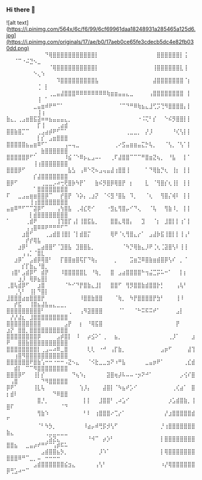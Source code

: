 ### Hi there 👋

<!--
**alex-fany/alex-fany** is a ✨ _special_ ✨ repository because its `README.md` (this file) appears on your GitHub profile.

Here are some ideas to get you started:

- 🔭 I’m currently working on ...
- 🌱 I’m currently learning ...
- 👯 I’m looking to collaborate on ...
- 🤔 I’m looking for help with ...
- 💬 Ask me about ...
- 📫 How to reach me: ...
- 😄 Pronouns: ...
- ⚡ Fun fact: ...
-->
![alt text](https://i.pinimg.com/564x/6c/f6/99/6cf69961daa18248931a285465a125d6.jpg](https://i.pinimg.com/originals/17/ae/b0/17aeb0ce65fe3cdecb5dc4e82fb030dd.png)
⠀⠀⠀⠀⠀⠀⠀⠀⠀⠀⠙⢿⣿⣿⣿⣿⣿⣿⣿⣿⣿⣿⣿⡇⠀⠀⠀⠀⠀⠀⠀⠀⠀⠀⠀⠀⠀⠀⠀⣿⣿⣿⣿⣿⣿⡇⢨⠀⠀⠀⠀⠈⠉⠐⠬⣙⠢⣀⠀⠀⠀⠀⠀⠀⠀
⠀⠀⠀⠀⠀⠀⠀⠀⠀⠀⠀⠈⢿⣿⣿⣿⣿⣿⣿⣿⣿⣿⣿⡇⠀⠀⠀⠀⠀⠀⠀⠀⠀⠀⠀⠀⠀⠀⢸⣿⣿⣿⣿⣿⣿⣇⢸⠀⠀⠀⠀⠀⠀⠀⠀⠀⠑⢄⠱⠀⠀⠀⠀⠀⠀
⠀⠀⠀⠀⠀⠀⠀⠀⠀⠀⠀⠀⠀⠹⣿⣿⣿⣿⣿⣿⣿⣿⣿⣧⠀⠀⠀⠀⠀⠀⠀⠀⠀⠀⠀⠀⠀⠀⣼⣿⣿⣿⣿⣿⣿⣿⠈⡆⠀⠀⠀⠀⠀⠀⠀⠀⠀⢈⠀⡇⠀⠀⠀⠀⠀
⠀⠀⠀⠀⠀⠀⠀⠀⠀⠀⠀⢀⣀⣤⣼⣿⣿⣿⠿⠿⠿⠿⠿⠿⠿⠿⢷⣶⣶⣤⣤⣄⣀⠀⠀⠀⠀⢠⣿⣿⣿⣿⣿⣿⣿⣿⠀⡇⠀⠀⠀⠀⠀⠀⠀⠀⠀⢸⠀⠁⠀⠀⠀⠀⠀
⠀⠀⠀⠀⠀⠀⠀⣀⣤⣶⠾⠟⠛⠉⠁⠀⠀⠀⠀⠀⠀⠀⠀⠀⠀⠀⠀⠀⠀⠈⠉⠙⠛⠿⢷⣦⣄⣸⢋⡩⢙⠻⣿⣿⣿⣿⡄⡇⠀⠀⠀⠀⠀⠀⠀⠀⠀⢸⢰⠀⠀⠀⠀⠀⠀
⣷⣄⡀⢀⣠⣶⣿⣯⣽⠶⠶⣦⣤⣤⣤⣄⡀⠀⠀⠀⠀⠀⠀⠀⠀⠀⠀⠀⠀⠀⠀⠀⠀⠀⠐⠨⢍⠃⡎⠀⠀⠑⠮⡻⣿⣿⡇⡇⠀⠀⠀⠀⠀⠀⠀⠀⠀⡏⢸⠀⠀⠀⢀⣴⣾
⣿⣿⣷⣿⡉⠉⠀⠀⢀⣠⣴⡾⠟⠋⠉⠁⠀⠀⠀⠀⠀⠀⠀⠀⠀⠀⠀⠀⠀⠀⠀⢀⣀⣀⡀⠀⡜⡸⠀⠀⠀⠀⠀⠘⢎⢣⡇⡇⠀⠀⠀⠀⠀⠀⠀⠀⠀⡇⡎⠀⣠⣶⣿⣿⣿
⣿⣿⣿⣿⣿⣦⣤⣶⠿⠋⠁⠀⠀⠀⠀⢠⠤⢤⣀⠀⠀⠀⠀⠀⠀⠀⠀⠀⢀⠔⣫⣤⣶⣶⣤⣍⡓⢧⡀⠀⠀⠈⢣⡀⠈⢣⠁⡇⠀⠀⠀⠀⠀⠀⠀⠀⢀⠀⣷⣿⣿⣿⣿⣿⣿
⣿⣿⣿⣿⣿⡿⠋⠁⠀⠀⠀⠀⠀⠀⠀⠸⣮⠈⠑⠿⡦⣄⣠⠤⠄⠀⠀⢀⠏⣼⣿⣿⠉⠉⠉⠛⣿⣶⣝⢦⡀⠀⠘⣧⠀⠀⡇⠁⠀⠀⠀⠀⠀⠀⠀⠀⢸⢰⣿⣿⣿⣿⣿⣿⣿
⣿⣿⣿⡿⠋⠀⠀⠀⠀⠀⠀⠀⠀⠀⠀⠀⣧⣣⠀⢠⠿⠑⢝⠦⣠⢤⣤⣼⢰⣿⣿⢸⠀⠀⠀⠀⠁⠙⢿⣷⡙⢆⠀⢸⡆⠀⡇⡇⠀⠀⠀⠀⠀⠀⠀⠀⡎⣼⣿⣿⣿⣿⣿⣿⣿
⣿⡿⠋⠀⠀⠀⠀⠀⠀⢀⣀⣀⡠⠴⢒⢟⣿⡷⠳⡟⠁⠀⠀⣷⠮⡻⣿⡿⢿⣿⡟⠀⡆⠀⠀⠀⣇⠀⠈⢻⣿⡎⢆⢸⡇⠀⡇⡇⠀⠀⠀⠀⠀⠀⠀⠀⠁⣿⣿⣿⣿⣿⣿⣿⣿
⠏⠀⠀⣀⣠⣤⣶⣶⣿⣿⡿⠉⠀⠀⡞⣿⡟⠀⠱⡵⡄⢀⣰⡝⠀⠈⠪⣻⠘⣿⣧⠀⠹⡀⠀⠀⠈⢆⠀⠀⢻⣿⡌⢾⠇⠀⡇⡇⠀⠀⠀⠀⠀⠀⠀⢸⢰⣿⣿⣿⣿⣿⣿⣿⣿
⣤⣶⠿⠛⠋⠉⠉⣽⡿⠋⠀⠀⠀⢠⢳⣿⣧⠀⢀⢼⣎⢟⠊⠀⠀⠀⠐⣻⣆⢻⣿⡤⠊⠙⢄⠀⠀⠈⢧⠀⠀⢻⣷⠸⡀⠀⡇⡇⠀⠀⠀⠀⠀⠀⠀⡇⣾⣿⣿⣿⣿⣿⣿⣿⣿
⠁⠀⠀⠀⠀⢀⣾⠟⠀⠀⠀⠀⠀⢸⢹⣿⡏⢠⡇⢸⣿⣯⣧⡀⠀⠀⠀⣿⣿⣄⢿⣿⡄⠀⠀⣹⠀⠀⠈⡆⠀⣸⣿⡇⡇⢰⠁⡇⠀⠀⠀⠀⠀⠀⢠⢠⣿⠿⠿⠟⠛⠛⠛⠋⠉
⠀⠀⠀⠀⣰⣿⠋⠀⠀⠀⢀⣠⣾⣿⢸⣿⡇⠈⡇⣾⣿⡍⠀⠀⠀⠀⠀⢿⠟⠈⢆⢻⣿⣄⡔⠁⠀⣠⣼⡷⣯⢸⣿⡇⡇⢸⢠⠃⠀⠀⠀⠀⠀⠀⡞⡞⢿⣧⠀⠀⠀⠀⠀⠀⠀
⠀⠀⠀⣰⡿⠃⠀⠀⣀⣴⣿⣿⠋⠈⣹⣿⣧⠀⣹⣿⣿⣧⡀⠀⠀⠀⠀⠀⠀⠀⠈⠳⡙⢿⣷⣄⡸⠟⢈⢆⢈⣽⣿⢣⠇⢸⢸⠀⠀⠀⠀⠀⠀⢠⢠⡁⠈⣿⣇⠀⠀⠀⠀⠀⠀
⠀⠀⣰⡿⠁⠀⣠⣾⡿⢿⣿⠃⠀⠀⡏⣿⣿⣶⣿⢯⡏⠙⢷⡄⠀⠀⠀⠀⡀⠀⠀⠀⣩⣶⣙⠿⣿⣷⣶⣾⣿⡿⢣⠎⠀⡀⠈⠀⠀⠀⠀⠀⠀⡎⡏⣷⣄⠘⣿⡀⠀⠀⠀⠀⠀
⠀⢰⣿⠃⣠⣾⡿⠋⠀⣾⡟⠀⠀⠀⠸⣿⣿⣿⣿⣿⣇⠀⠘⢷⡀⠀⠀⣿⠀⣠⣴⣿⣿⣿⣿⠓⢲⣬⣉⡭⠥⠒⠁⠀⠀⡇⡆⠀⠀⠀⠀⠀⣰⡸⠀⢿⡿⣦⣿⡇⠀⠀⠀⠀⠀
⢀⣿⢧⣾⡿⠋⠀⠀⣰⣿⠀⠀⠀⠀⠀⠈⠓⠊⠙⡟⣿⣷⣄⣸⡇⠀⠀⣿⣿⠋⠀⢻⡻⣿⣿⣷⣾⣿⣿⡗⡃⠀⠀⠀⢠⢧⠃⠀⠀⠀⠀⢀⢣⠃⠀⢸⡇⠙⣿⡇⠀⠀⠀⠀⠀
⣸⣿⣿⣿⣴⣶⣿⣿⣿⡟⠀⠀⠀⠀⠀⠀⠀⠀⠀⠸⣿⣿⣷⣿⣿⠀⠀⠀⠈⢷⡀⠀⠳⡟⣿⣿⣿⣿⡟⣳⠃⠀⠀⠀⢸⠸⠀⠀⠀⠀⠀⡞⣯⠀⠀⢸⣿⣦⣼⣧⣤⣄⣀⣀⡀
⣿⣿⣿⣿⣿⣿⣿⣿⣿⠃⠀⠀⠀⠀⠀⠀⢀⠀⠀⢠⠻⣽⣿⣿⣿⠀⠀⠀⠀⠈⠁⠀⠀⠈⠓⠭⠯⠭⠞⠁⠀⠀⠀⠀⣠⡇⠀⠀⠀⠀⡜⡜⣼⣆⠀⣸⣿⣿⣿⣿⣿⣿⣿⣿⣿
⣿⣿⣿⣿⣿⣿⣿⣿⣿⠀⠀⠀⠀⠀⠀⣠⡟⠀⠀⡆⠀⠘⢿⣯⣿⠀⠀⠀⠀⠀⠀⠀⠀⠀⠀⠀⠀⠀⠀⠀⠀⠀⠀⠀⡟⠀⠀⠀⠀⣰⡝⠀⣿⣿⡀⣿⣿⣿⣿⣿⣿⣿⣿⣿⣿
⣿⣿⣿⣿⣿⣿⣿⣿⡿⠀⠀⠀⠀⣠⡾⣿⡇⠀⠸⠀⠀⡴⣪⠕⠁⢀⠀⠀⣦⡀⠀⠀⠀⠀⠀⠀⠀⠀⠀⠀⠀⠀⢀⡸⠁⠀⠀⠀⣰⠟⠀⠀⣿⣿⣷⣿⣿⣿⣿⣿⣿⣿⣿⣿⣿
⣿⣿⣿⣿⣿⣿⣿⣿⡇⢀⣠⠤⠴⠿⣀⣿⠀⠀⠀⠀⠀⢇⢇⠀⠐⠚⠀⢠⡏⣷⡀⠀⠀⠀⠀⠀⠀⠀⠀⠀⣠⡶⠋⠀⠀⠀⠀⣼⢹⠀⠀⢰⣿⠻⣿⣿⣿⣿⣿⣿⣿⣿⣿⣿⣿
⣿⣿⣿⣿⣿⣿⠟⣿⣷⢡⠒⠒⠐⠒⠒⠠⣝⠢⣄⠀⠀⠈⠪⣗⣀⣀⣲⠝⠰⠛⣧⠀⠀⠀⠀⠀⣀⣤⡶⠟⠁⠀⠀⠀⠀⠀⢀⣎⣾⠀⠀⣾⡇⠀⠉⠉⠻⣿⣿⣿⣿⣿⣿⣿⣿
⣿⣿⣿⡿⠋⠀⠀⢸⡇⡎⠀⠀⠀⠀⠀⠀⠀⠙⢦⠱⡄⠀⠀⠀⠀⠀⣽⣿⢶⡼⠧⠤⠤⠐⡲⠝⠚⠁⠀⠀⠀⠀⠀⠀⠀⡠⢪⠎⣿⠀⢠⣿⠀⠀⠀⠀⠀⠀⠙⠻⣿⣿⣿⣿⣿
⡿⠟⠁⠀⠀⠀⠀⢸⣇⢧⠀⠀⠀⠀⠀⠀⠀⠀⠀⢱⡸⡄⠀⠀⠀⣼⣿⡇⠈⠳⣦⠞⡡⠊⠀⠀⠀⠀⠀⠀⠀⠀⠀⢀⢎⣴⠁⠀⣿⡆⣾⠇⠀⠀⠀⠀⠀⠀⠀⠀⠀⠙⠿⣿⣿
⠀⠀⠀⠀⠀⠀⠀⠀⣿⡘⡀⠀⠀⠀⠀⠀⠀⠀⠀⠀⡇⡇⠀⠀⣸⣿⣿⠃⢀⠴⣡⠊⠀⠀⠀⠀⠀⠀⠀⠀⠀⠀⡰⣡⣾⣿⣷⡀⢸⣿⠏⠀⠀⠀⠀⠀⠀⠀⠀⠀⠀⠀⠀⠈⠙
⠀⠀⠀⠀⠀⠀⠀⠀⢻⣷⠱⠀⠀⠀⠀⠀⠀⠀⠀⠀⠃⠇⠀⢰⣿⣿⣿⠔⢉⡔⠁⠀⠀⠀⠀⠀⠀⠀⠀⠀⠀⡜⣰⣿⣿⣿⣿⣿⣾⠋⠀⠀⠀⠀⠀⠀⠀⠀⠀⠀⠀⠀⠀⠀⠀
⠀⠀⠀⠀⠀⠀⠀⠀⠈⠃⠳⡳⡀⠀⠀⠀⠀⠀⠀⠀⠸⣴⡤⠾⢛⡯⡺⢣⠋⠀⠀⠀⠀⠀⠀⠀⠀⠀⠀⠀⡘⢰⣿⣿⣿⣿⣿⣿⣿⣷⣄⠀⠀⠀⠀⠀⠀⠀⠀⢀⣀⣀⣀⣀⣀
⠀⠀⠀⠀⠀⠀⠀⠀⠀⠀⢀⣵⣝⣄⠀⠀⠀⠀⠀⠀⠀⠘⠺⠉⠀⡴⡱⠃⠀⠀⠀⠀⠀⠀⠀⠀⠀⠀⠀⠀⡇⣿⣿⣿⣿⣿⣿⣿⣿⣿⣿⣦⠀⠀⣀⣤⡴⠞⠛⠋⠉⢡⡾⠯⠥
⠀⠀⠀⠀⠀⠀⠀⠀⠀⣠⣾⣿⣿⣦⡳⡀⠀⠀⠀⠀⠀⠀⠀⠀⡸⠱⠁⠀⠀⠀⠀⠀⠀⠀⠀⠀⠀⠀⠀⠀⡇⢿⣿⣿⣿⣿⣿⣿⣿⣿⣿⣿⠿⠛⠉⣀⡀⠤⠀⠒⠒⠒⠒⠀⠀
⠀⠀⠀⠀⠀⠀⠀⣠⣾⣿⣿⣿⣿⣿⣿⣮⣲⣄⠀⠀⠀⠀⠀⢠⢣⠃⠀⠀⠀⠀⠀⠀⠀⠀⠀⠀⠀⠀⠀⠀⠰⡜⢿⣿⣿⣿⣿⣿⣿⡿⢛⣡⠴⠒⠉⠀⠀⠀⠀⠀⠀⠀⠀⠀⠀
